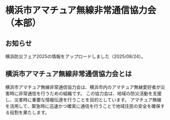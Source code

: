 # 横浜市アマチュア無線非常通信協力会（本部）
## お知らせ
横浜防災フェア2025の情報をアップロードしました（2025/08/24）。
## 横浜市アマチュア無線非常通信協力会とは
横浜市アマチュア無線非常通信協力会は、横浜市内のアマチュア無線愛好者が災害時に非常通信を行うための組織です。
この協力会は、地域の防災活動を支援し、災害時に重要な情報伝達を行うことを目的としています。
アマチュア無線を活用して、緊急時に迅速かつ確実に通信を行うことで地域住民の安全を確保する役割を果たします。
